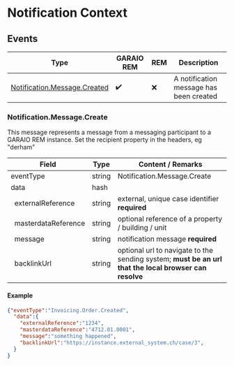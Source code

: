 # Notification Context

## Events

Type | GARAIO REM | REM | Description
---|---|---|---
[Notification.Message.Created](#notificationmessagecreated) | :heavy_check_mark: | :x: | A notification message has been created

### Notification.Message.Create

This message represents a message from a messaging participant to a GARAIO REM instance. Set the recipient property in the headers, eg "derham"

Field | Type | Content / Remarks
---|---|---
eventType | string | Notification.Message.Create
data | hash |
&nbsp;&nbsp;externalReference | string | external, unique case identifier **required**
&nbsp;&nbsp;masterdataReference | string | optional reference of a property / building / unit
&nbsp;&nbsp;message | string | notification message **required**
&nbsp;&nbsp;backlinkUrl | string | optional url to navigate to the sending system; **must be an url that the local browser can resolve**

#### Example

```json
{"eventType":"Invoicing.Order.Created",
  "data":{
    "externalReference":"1234",
    "masterdataReference":"4712.01.0001",
    "message":"something happened",
    "backlinkUrl":"https://instance.external_system.ch/case/3",
  }
}
```
